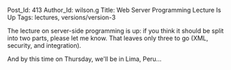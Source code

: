 Post_Id: 413
Author_Id: wilson.g
Title: Web Server Programming Lecture Is Up
Tags: lectures, versions/version-3

<p>The lecture on server-side programming is up: if you think it should be split into two parts, please let me know.  That leaves only three to go (XML, security, and integration).</p>
<p>And by this time on Thursday, we'll be in Lima, Peru...</p>
